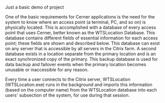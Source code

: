 Just a basic demo of project

One of the basic requirements for Cerner applications is the need for the system to know where an access point (a terminal, PC, and so on) is physically located. This is accomplished with a database of every access point that uses Cerner, better known as the WTSLocation Database. This database contains different fields of essential information for each access point; these fields are shown and described below. This database can exist on any server that is accessible by all servers in the Citrix farm. A second database exists in a location separate from the primary location and is an exact synchronized copy of the primary. This backup database is used for data backup and failover events when the primary location becomes unusable or inaccessible for any reason.

Every time a user connects to the Citrix server, WTSLocation (WTSLocation.exe) runs in the background and imports this information (based on the computer name) from the WTSLocation database into each users' subsection of the system, for use during that session.
